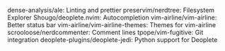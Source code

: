 dense-analysis/ale: Linting and prettier
preservim/nerdtree: Filesystem Explorer
Shougo/deoplete.nvim: Autocompletion
vim-airline/vim-airline: Better status bar
vim-airline/vim-airline-themes: Themes for vim-airline
scrooloose/nerdcommenter: Comment lines
tpope/vim-fugitive: Git integration
deoplete-plugins/deoplete-jedi: Python support for Deoplete
